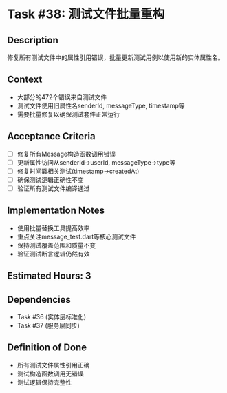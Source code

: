 # Task #38: 测试文件批量重构

## Description
修复所有测试文件中的属性引用错误，批量更新测试用例以使用新的实体属性名。

## Context
- 大部分的472个错误来自测试文件
- 测试文件使用旧属性名senderId, messageType, timestamp等
- 需要批量修复以确保测试套件正常运行

## Acceptance Criteria
- [ ] 修复所有Message构造函数调用错误
- [ ] 更新属性访问从senderId→userId, messageType→type等
- [ ] 修复时间戳相关测试(timestamp→createdAt)
- [ ] 确保测试逻辑正确性不变
- [ ] 验证所有测试文件编译通过

## Implementation Notes
- 使用批量替换工具提高效率
- 重点关注message_test.dart等核心测试文件
- 保持测试覆盖范围和质量不变
- 验证测试断言逻辑仍然有效

## Estimated Hours: 3

## Dependencies
- Task #36 (实体层标准化)
- Task #37 (服务层同步)

## Definition of Done
- 所有测试文件属性引用正确
- 测试构造函数调用无错误
- 测试逻辑保持完整性